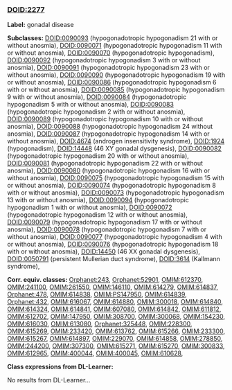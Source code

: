 
### [DOID:2277](http://purl.obolibrary.org/obo/DOID_2277)
**Label:** gonadal disease

**Subclasses:** [DOID:0090093](http://purl.obolibrary.org/obo/DOID_0090093) (hypogonadotropic hypogonadism 21 with or without anosmia), [DOID:0090071](http://purl.obolibrary.org/obo/DOID_0090071) (hypogonadotropic hypogonadism 11 with or without anosmia), [DOID:0090070](http://purl.obolibrary.org/obo/DOID_0090070) (hypogonadotropic hypogonadism), [DOID:0090092](http://purl.obolibrary.org/obo/DOID_0090092) (hypogonadotropic hypogonadism 3 with or without anosmia), [DOID:0090091](http://purl.obolibrary.org/obo/DOID_0090091) (hypogonadotropic hypogonadism 23 with or without anosmia), [DOID:0090090](http://purl.obolibrary.org/obo/DOID_0090090) (hypogonadotropic hypogonadism 19 with or without anosmia), [DOID:0090086](http://purl.obolibrary.org/obo/DOID_0090086) (hypogonadotropic hypogonadism 6 with or without anosmia), [DOID:0090085](http://purl.obolibrary.org/obo/DOID_0090085) (hypogonadotropic hypogonadism 9 with or without anosmia), [DOID:0090084](http://purl.obolibrary.org/obo/DOID_0090084) (hypogonadotropic hypogonadism 5 with or without anosmia), [DOID:0090083](http://purl.obolibrary.org/obo/DOID_0090083) (hypogonadotropic hypogonadism 2 with or without anosmia), [DOID:0090089](http://purl.obolibrary.org/obo/DOID_0090089) (hypogonadotropic hypogonadism 10 with or without anosmia), [DOID:0090088](http://purl.obolibrary.org/obo/DOID_0090088) (hypogonadotropic hypogonadism 24 without anosmia), [DOID:0090087](http://purl.obolibrary.org/obo/DOID_0090087) (hypogonadotropic hypogonadism 14 with or without anosmia), [DOID:4674](http://purl.obolibrary.org/obo/DOID_4674) (androgen insensitivity syndrome), [DOID:1924](http://purl.obolibrary.org/obo/DOID_1924) (hypogonadism), [DOID:14448](http://purl.obolibrary.org/obo/DOID_14448) (46 XY gonadal dysgenesis), [DOID:0090082](http://purl.obolibrary.org/obo/DOID_0090082) (hypogonadotropic hypogonadism 20 with or without anosmia), [DOID:0090081](http://purl.obolibrary.org/obo/DOID_0090081) (hypogonadotropic hypogonadism 22 with or without anosmia), [DOID:0090080](http://purl.obolibrary.org/obo/DOID_0090080) (hypogonadotropic hypogonadism 16 with or without anosmia), [DOID:0090075](http://purl.obolibrary.org/obo/DOID_0090075) (hypogonadotropic hypogonadism 15 with or without anosmia), [DOID:0090074](http://purl.obolibrary.org/obo/DOID_0090074) (hypogonadotropic hypogonadism 8 with or without anosmia), [DOID:0090073](http://purl.obolibrary.org/obo/DOID_0090073) (hypogonadotropic hypogonadism 13 with or without anosmia), [DOID:0090094](http://purl.obolibrary.org/obo/DOID_0090094) (hypogonadotropic hypogonadism 1 with or without anosmia), [DOID:0090072](http://purl.obolibrary.org/obo/DOID_0090072) (hypogonadotropic hypogonadism 12 with or without anosmia), [DOID:0090079](http://purl.obolibrary.org/obo/DOID_0090079) (hypogonadotropic hypogonadism 17 with or without anosmia), [DOID:0090078](http://purl.obolibrary.org/obo/DOID_0090078) (hypogonadotropic hypogonadism 7 with or without anosmia), [DOID:0090077](http://purl.obolibrary.org/obo/DOID_0090077) (hypogonadotropic hypogonadism 4 with or without anosmia), [DOID:0090076](http://purl.obolibrary.org/obo/DOID_0090076) (hypogonadotropic hypogonadism 18 with or without anosmia), [DOID:14450](http://purl.obolibrary.org/obo/DOID_14450) (46 XX gonadal dysgenesis), [DOID:0050791](http://purl.obolibrary.org/obo/DOID_0050791) (persistent Mullerian duct syndrome), [DOID:3614](http://purl.obolibrary.org/obo/DOID_3614) (Kallmann syndrome), 

**Corr. equiv. classes:** [Orphanet:243](http://www.orpha.net/ORDO/Orphanet_243), [Orphanet:52901](http://www.orpha.net/ORDO/Orphanet_52901), [OMIM:612370](http://purl.obolibrary.org/obo/OMIM_612370), [OMIM:241100](http://purl.obolibrary.org/obo/OMIM_241100), [OMIM:261550](http://purl.obolibrary.org/obo/OMIM_261550), [OMIM:146110](http://purl.obolibrary.org/obo/OMIM_146110), [OMIM:614279](http://purl.obolibrary.org/obo/OMIM_614279), [OMIM:614837](http://purl.obolibrary.org/obo/OMIM_614837), [Orphanet:478](http://www.orpha.net/ORDO/Orphanet_478), [OMIM:614838](http://purl.obolibrary.org/obo/OMIM_614838), [OMIM:PS147950](http://purl.obolibrary.org/obo/OMIM_PS147950), [OMIM:614839](http://purl.obolibrary.org/obo/OMIM_614839), [Orphanet:432](http://www.orpha.net/ORDO/Orphanet_432), [OMIM:616067](http://purl.obolibrary.org/obo/OMIM_616067), [OMIM:614880](http://purl.obolibrary.org/obo/OMIM_614880), [OMIM:300018](http://purl.obolibrary.org/obo/OMIM_300018), [OMIM:614840](http://purl.obolibrary.org/obo/OMIM_614840), [OMIM:614324](http://purl.obolibrary.org/obo/OMIM_614324), [OMIM:614841](http://purl.obolibrary.org/obo/OMIM_614841), [OMIM:607080](http://purl.obolibrary.org/obo/OMIM_607080), [OMIM:614842](http://purl.obolibrary.org/obo/OMIM_614842), [OMIM:611812](http://purl.obolibrary.org/obo/OMIM_611812), [OMIM:612702](http://purl.obolibrary.org/obo/OMIM_612702), [OMIM:147950](http://purl.obolibrary.org/obo/OMIM_147950), [OMIM:308700](http://purl.obolibrary.org/obo/OMIM_308700), [OMIM:300068](http://purl.obolibrary.org/obo/OMIM_300068), [OMIM:154230](http://purl.obolibrary.org/obo/OMIM_154230), [OMIM:616030](http://purl.obolibrary.org/obo/OMIM_616030), [OMIM:613080](http://purl.obolibrary.org/obo/OMIM_613080), [Orphanet:325448](http://www.orpha.net/ORDO/Orphanet_325448), [OMIM:228300](http://purl.obolibrary.org/obo/OMIM_228300), [OMIM:615269](http://purl.obolibrary.org/obo/OMIM_615269), [OMIM:233420](http://purl.obolibrary.org/obo/OMIM_233420), [OMIM:613762](http://purl.obolibrary.org/obo/OMIM_613762), [OMIM:615266](http://purl.obolibrary.org/obo/OMIM_615266), [OMIM:233300](http://purl.obolibrary.org/obo/OMIM_233300), [OMIM:615267](http://purl.obolibrary.org/obo/OMIM_615267), [OMIM:614897](http://purl.obolibrary.org/obo/OMIM_614897), [OMIM:229070](http://purl.obolibrary.org/obo/OMIM_229070), [OMIM:614858](http://purl.obolibrary.org/obo/OMIM_614858), [OMIM:278850](http://purl.obolibrary.org/obo/OMIM_278850), [OMIM:244200](http://purl.obolibrary.org/obo/OMIM_244200), [OMIM:307300](http://purl.obolibrary.org/obo/OMIM_307300), [OMIM:615271](http://purl.obolibrary.org/obo/OMIM_615271), [OMIM:615270](http://purl.obolibrary.org/obo/OMIM_615270), [OMIM:300833](http://purl.obolibrary.org/obo/OMIM_300833), [OMIM:612965](http://purl.obolibrary.org/obo/OMIM_612965), [OMIM:400044](http://purl.obolibrary.org/obo/OMIM_400044), [OMIM:400045](http://purl.obolibrary.org/obo/OMIM_400045), [OMIM:610628](http://purl.obolibrary.org/obo/OMIM_610628), 

**Class expressions from DL-Learner:**

No results from DL-Learner...



